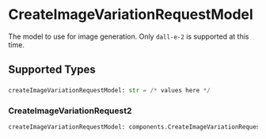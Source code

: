 # CreateImageVariationRequestModel

The model to use for image generation. Only `dall-e-2` is supported at this time.


## Supported Types

### 

```python
createImageVariationRequestModel: str = /* values here */
```

### CreateImageVariationRequest2

```python
createImageVariationRequestModel: components.CreateImageVariationRequest2 = /* values here */
```

